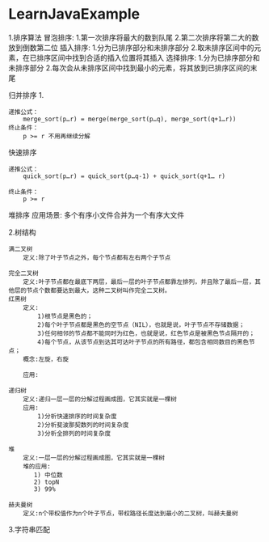 # LearnJavaExample

1.排序算法
冒泡排序:
    1.第一次排序将最大的数到队尾
    2.第二次排序将第二大的数放到倒数第二位
插入排序:
    1.分为已排序部分和未排序部分
    2.取未排序区间中的元素，在已排序区间中找到合适的插入位置将其插入
选择排序:
    1.分为已排序部分和未排序部分
    2.每次会从未排序区间中找到最小的元素，将其放到已排序区间的末尾

归并排序
    1.

    递推公式：
        merge_sort(p…r) = merge(merge_sort(p…q), merge_sort(q+1…r))
    终止条件：
        p >= r 不用再继续分解

快速排序

    递推公式：
        quick_sort(p…r) = quick_sort(p…q-1) + quick_sort(q+1… r)

    终止条件：
        p >= r
堆排序
    应用场景:
        多个有序小文件合并为一个有序大文件

2.树结构

    满二叉树
        定义:除了叶子节点之外，每个节点都有左右两个子节点

    完全二叉树
        定义:叶子节点都在最底下两层，最后一层的叶子节点都靠左排列，并且除了最后一层，其他层的节点个数都要达到最大，这种二叉树叫作完全二叉树。
    红黑树
        定义:
            1)根节点是黑色的；
            2)每个叶子节点都是黑色的空节点（NIL），也就是说，叶子节点不存储数据；
            3)任何相邻的节点都不能同时为红色，也就是说，红色节点是被黑色节点隔开的；
            4)每个节点，从该节点到达其可达叶子节点的所有路径，都包含相同数目的黑色节点；
        概念:左旋，右旋

        应用:

    递归树
        定义:递归一层一层的分解过程画成图，它其实就是一棵树
        应用:
            1)分析快速排序的时间复杂度
            2)分析斐波那契数列的时间复杂度
            3)分析全排列的时间复杂度

    堆
        定义:一层一层的分解过程画成图，它其实就是一棵树
        堆的应用:
           1) 中位数
           2) topN
           3) 99%

    赫夫曼树
        定义:n个带权值作为n个叶子节点，带权路径长度达到最小的二叉树，叫赫夫曼树

3.字符串匹配